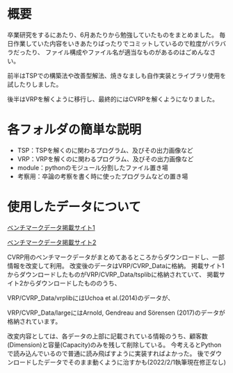 # 概要
卒業研究をするにあたり、6月あたりから勉強していたものをまとめました。
毎日作業していた内容をいきあたりばったりでコミットしているので粒度がバラバラだったり、
ファイル構成やファイル名が適当なものがあるのはごめんなさい。

前半はTSPでの構築法や改善型解法、焼きなましも自作実装とライブラリ使用を試したりしました。

後半はVRPを解くように移行し、最終的にはCVRPを解くようになりました。

# 各フォルダの簡単な説明

* TSP：TSPを解くのに関わるプログラム、及びその出力画像など
* VRP：VRPを解くのに関わるプログラム、及びその出力画像など
* module：pythonのモジュール分割したファイル置き場
* 考察用：卒論の考察を書く時に使ったプログラムなどの置き場

# 使用したデータについて
[ベンチマークデータ掲載サイト1](http://comopt.ifi.uni-heidelberg.de/software/TSPLIB95/vrp/)

[ベンチマークデータ掲載サイト2](http://vrp.atd-lab.inf.puc-rio.br/index.php/en/)

CVRP用のベンチマークデータがまとめてあるところからダウンロードし、一部情報を改変して利用。
改変後のデータはVRP/CVRP_Dataに格納。
掲載サイト1からダウンロードしたものがVRP/CVRP_Data/tsplibに格納されていて、
掲載サイト2からダウンロードしたもののうち、

VRP/CVRP_Data/vrplibにはUchoa et al.(2014)のデータが、

VRP/CVRP_Data/largeにはArnold, Gendreau and Sörensen (2017)のデータが格納されています。

改変内容としては、各データの上部に記載されている情報のうち、顧客数(Dimension)と容量(Capacity)のみを残して削除している。
今考えるとPythonで読み込んでいるので普通に読み飛ばすように実装すればよかった。
後でダウンロードしたデータでそのまま動くように治すかも(2022/2/1執筆現在修正なし)